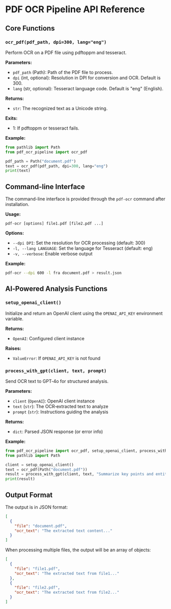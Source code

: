 # PDF OCR Pipeline API Reference

## Core Functions

### `ocr_pdf(pdf_path, dpi=300, lang="eng")`

Perform OCR on a PDF file using pdftoppm and tesseract.

**Parameters:**
- `pdf_path` (Path): Path of the PDF file to process.
- `dpi` (int, optional): Resolution in DPI for conversion and OCR. Default is 300.
- `lang` (str, optional): Tesseract language code. Default is "eng" (English).

**Returns:**
- `str`: The recognized text as a Unicode string.

**Exits:**
- 1: If pdftoppm or tesseract fails.

**Example:**
```python
from pathlib import Path
from pdf_ocr_pipeline import ocr_pdf

pdf_path = Path("document.pdf")
text = ocr_pdf(pdf_path, dpi=300, lang="eng")
print(text)
```

## Command-line Interface

The command-line interface is provided through the `pdf-ocr` command after installation.

**Usage:**
```
pdf-ocr [options] file1.pdf [file2.pdf ...]
```

**Options:**
- `--dpi DPI`: Set the resolution for OCR processing (default: 300)
- `-l, --lang LANGUAGE`: Set the language for Tesseract (default: eng)
- `-v, --verbose`: Enable verbose output

**Example:**
```bash
pdf-ocr --dpi 600 -l fra document.pdf > result.json
```

## AI‑Powered Analysis Functions

### `setup_openai_client()`

Initialize and return an OpenAI client using the `OPENAI_API_KEY` environment variable.

**Returns:**
- `OpenAI`: Configured client instance

**Raises:**
- `ValueError`: If `OPENAI_API_KEY` is not found

### `process_with_gpt(client, text, prompt)`

Send OCR text to GPT‑4o for structured analysis.

**Parameters:**
- `client` (`OpenAI`): OpenAI client instance
- `text` (`str`): The OCR‐extracted text to analyze
- `prompt` (`str`): Instructions guiding the analysis

**Returns:**
- `dict`: Parsed JSON response (or error info)

**Example:**
```python
from pdf_ocr_pipeline import ocr_pdf, setup_openai_client, process_with_gpt
from pathlib import Path

client = setup_openai_client()
text = ocr_pdf(Path("document.pdf"))
result = process_with_gpt(client, text, "Summarize key points and entities.")
print(result)
```

## Output Format

The output is in JSON format:

```json
[
  {
    "file": "document.pdf",
    "ocr_text": "The extracted text content..."
  }
]
```

When processing multiple files, the output will be an array of objects:

```json
[
  {
    "file": "file1.pdf",
    "ocr_text": "The extracted text from file1..."
  },
  {
    "file": "file2.pdf",
    "ocr_text": "The extracted text from file2..."
  }
]
```